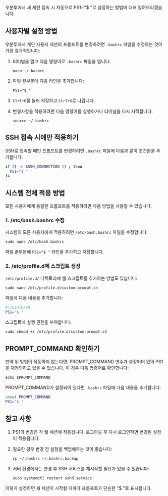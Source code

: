 우분투에서 새 세션 접속 시 자동으로 PS1="$ "로 설정하는 방법에 대해 알려드리겠습니다.

## 사용자별 설정 방법

우분투에서 개인 사용자 세션의 프롬프트를 변경하려면 `.bashrc` 파일을 수정하는 것이 가장 효과적입니다:

1. 터미널을 열고 다음 명령어로 `.bashrc` 파일을 엽니다:
   ```
   nano ~/.bashrc
   ```

2. 파일 끝부분에 다음 라인을 추가합니다:
   ```
   PS1="$ "
   ```

3. `Ctrl+O`를 눌러 저장하고 `Ctrl+X`로 나갑니다.

4. 변경사항을 적용하려면 다음 명령어를 실행하거나 터미널을 다시 시작합니다:
   ```
   source ~/.bashrc
   ```

## SSH 접속 시에만 적용하기

SSH로 접속할 때만 프롬프트를 변경하려면 `.bashrc` 파일에 다음과 같이 조건문을 추가합니다:

```bash
if [[ -n $SSH_CONNECTION ]] ; then
  PS1="$ "
fi
```

## 시스템 전체 적용 방법

모든 사용자에게 동일한 프롬프트를 적용하려면 다음 방법을 사용할 수 있습니다:

### 1. /etc/bash.bashrc 수정

시스템의 모든 사용자에게 적용하려면 `/etc/bash.bashrc` 파일을 수정합니다:

```
sudo nano /etc/bash.bashrc
```

파일 끝부분에 `PS1="$ "` 라인을 추가하고 저장합니다.

### 2. /etc/profile.d에 스크립트 생성

`/etc/profile.d/` 디렉토리에 쉘 스크립트를 추가하는 방법도 있습니다:

```
sudo nano /etc/profile.d/custom-prompt.sh
```

파일에 다음 내용을 추가합니다:
```bash
#!/bin/bash
PS1="$ "
```

스크립트에 실행 권한을 부여합니다:
```
sudo chmod +x /etc/profile.d/custom-prompt.sh
```

## PROMPT_COMMAND 확인하기

만약 위 방법이 작동하지 않는다면, PROMPT_COMMAND 변수가 설정되어 있어 PS1을 재정의하고 있을 수 있습니다. 이 경우 다음 명령어로 확인합니다:

```
echo $PROMPT_COMMAND
```

PROMPT_COMMAND가 설정되어 있다면 `.bashrc` 파일에 다음 내용을 추가합니다:

```bash
unset PROMPT_COMMAND
PS1="$ "
```

## 참고 사항

1. PS1의 변경은 각 쉘 세션에 적용됩니다. 로그아웃 후 다시 로그인하면 변경된 설정이 적용됩니다.

2. 필요한 경우 변경 전 설정을 백업해두는 것이 좋습니다:
   ```
   cp ~/.bashrc ~/.bashrc.backup
   ```

3. 서버 환경에서는 변경 후 SSH 서비스를 재시작할 필요가 있을 수 있습니다:
   ```
   sudo systemctl restart sshd.service
   ```

이렇게 설정하면 새 세션이 시작될 때마다 프롬프트가 단순한 "$ "로 표시됩니다.
